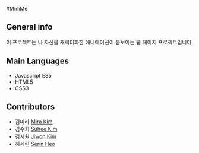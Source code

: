 #MiniMe 

## General info
이 프로젝트는 나 자신을 캐릭터화한 애니메이션이 돋보이는 웹 페이지 프로젝트입니다.

## Main Languages 

- Javascript ES5
- HTML5
- CSS3

## Contributors

- 김미라  [Mira Kim](https://github.com/mirasoy)
- 김수희 [Suhee Kim](https://github.com/dropTheBit-SH)
- 김지원 [Jiwon Kim](https://github.com/adndus)
- 허세린 [Serin Heo](https://github.com/serin9811)

